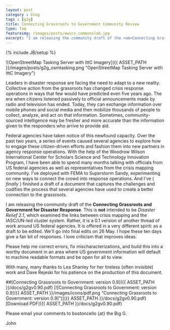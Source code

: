 ```yaml
---
layout: post
category : blog
tags : [g2g]
title: Connecting Grassroots to Government Community Review
type: faq
featureimg: /images/posts/wwics_commonslab.jpg
excerpt: "I am releasing the community draft of the <em>Connecting Grassroots and Government for Disaster Response</em>. This is <strong>not</strong> intended to be <em>Disaster Relief 2.1</em>, which examined the links between crisis mapping and the IASC/UN-led cluster system. Rather, it is a 0.1 version of another thread of work around US federal agencies. It is offered in a very different spirit: as a draft to be edited. We'll go into final edits on 26 May. I hope these ten days give a fair bit of responses. I love criticism that improves ideas."
---
```

{% include JB/setup %}

![OpenStreetMap Tasking Server with IttC Imagery]({{ ASSET_PATH }}/images/posts/g2g_osmtasking.png "OpenStreetMap Tasking Server with IttC Imagery")

Leaders in disaster response are facing the need to adapt to a new reality. Collective action from the grassroots has changed crisis response operations in ways that few would have predicted even five years ago. The era when citizens listened passively to official announcements made by radio and television has ended. Today, they can exchange information over mobile phones and social media and then mobilize thousands of people to collect, analyze, and act on that information. Sometimes, community-sourced intelligence may be fresher and more accurate than the information given to the responders who arrive to provide aid. 

Federal agencies have taken notice of this newfound capacity. Over the past two years, a series of events caused several agencies to explore how to engage these citizen-driven efforts and fashion them into new partners in agency response operations. With the help of the Woodrow Wilson International Center for Scholars Science and Technology Innovation Program, I have been able to spend many months talking with officials from US federal agencies as well as representatives from the crisis mapping community. I've deployed with FEMA to Superstorm Sandy, experimenting on new ways to connect the crowd into response operations. And I've ( _finally_ ) finished a draft of a document that captures the challenges and codifies the process that several agencies have used to create a better connection to the grassroots. 

I am releasing the community draft of the __Connecting Grassroots and Government for Disaster Response__. This is **not** intended to be _Disaster Relief 2.1_, which examined the links between crisis mapping and the IASC/UN-led cluster system. Rather, it is a 0.1 version of another thread of work around US federal agencies. It is offered in a very different spirit: as a draft to be edited. We'll go into final edits on 26 May. I hope these ten days give a fair bit of responses. I love criticism that improves ideas.

Please help me correct errors, fix mischaracterizations, and build this into a worthy document in an area where US government information will default to machine readable formats and be open for all to view. 

With many, many thanks to Lea Shanley for her tireless (often invisible) work and Dave Rejeski for his patience on the production of this document.

##[Connecting Grassroots to Government: version 0.9]({{ ASSET_PATH }}/docs/g2gv0.90.pdf)
[![Connecting Grassroots to Government: version 0.9]({{ ASSET_PATH }}/images/icons/pdf.png "Connecting Grassroots to Government: version 0.9]")]({{ ASSET_PATH }}/docs/g2gv0.90.pdf)[Download PDF]({{ ASSET_PATH }}/docs/g2gv0.90.pdf)

Please email your comments to bostoncello {at} the Big G.

John